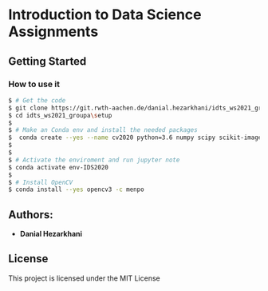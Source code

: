 # Introduction to Data Science Assignments

## Getting Started

### How to use it

```bash
$ # Get the code
$ git clone https://git.rwth-aachen.de/danial.hezarkhani/idts_ws2021_groupa.git
$ cd idts_ws2021_groupa\setup
$
$ # Make an Conda env and install the needed packages
$  conda create --yes --name cv2020 python=3.6 numpy scipy scikit-image scikit-learn imageio matplotlib jupyter notebook jupyter_contrib_nbextensions jupyter_nbextensions_configurator
$
$
$ # Activate the enviroment and run jupyter note
$ conda activate env-IDS2020
$
$ # Install OpenCV
$ conda install --yes opencv3 -c menpo
```

## Authors:
* **Danial Hezarkhani**

## License

This project is licensed under the MIT License
